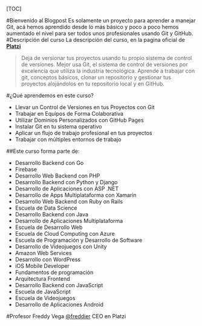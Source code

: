 [TOC]

#Bienvenido al Blogpost
Es solamente un proyecto para aprender a manejar Git, acá hemos aprendido desde lo más básico y poco a poco hemos aumentado el nivel para ser todos unos profesionales usando Git y GitHub. 
#Descripción del curso
La descripción del curso, en la pagina oficial de [**Platzi**](http://www.platzi.com/git "Platzi")
>Deja de versionar tus proyectos usando tu propio sistema de control de versiones. Mejor usa Git, el sistema de control de versiones por excelencia que utiliza la industria tecnológica. Aprende a trabajar con git, conceptos básicos, clonar un repositorio y gestionar tus proyectos alojándolos en tu repositorio local y en GitHub.

#¿Qué aprendemos en este curso?
- Llevar un Control de Versiones en tus Proyectos con Git
- Trabajar en Equipos de Forma Colaborativa
- Utilizar Dominios Personalizados con GitHub Pages
- Instalar Git en tu sistema operativo
- Aplicar un flujo de trabajo profesional en tus proyectos
- Trabajar con múltiples entornos de trabajo

##Este curso forma parte de:
- Desarrollo Backend con Go
- Firebase
- Desarrollo Web Backend con PHP
- Desarrollo Backend con Python y Django
- Desarrollo de Aplicaciones con ASP .NET
- Desarrollo de Apps Multiplataforma con Xamarin
- Desarrollo Web Backend con Ruby on Rails
- Escuela de Data Science
- Desarrollo Backend con Java
- Desarrollo de Aplicaciones Multiplataforma
- Escuela de Desarrollo Web
- Escuela de Cloud Computing con Azure
- Escuela de Programación y Desarrollo de Software
- Desarrollo de Videojuegos con Unity
- Amazon Web Services
- Desarrollo con WordPress
- iOS Mobile Developer
- Fundamentos de programación
- Arquitectura Frontend
- Desarrollo Backend con JavaScript
- Escuela de JavaScript
- Escuela de Videojuegos
- Desarrollo de Aplicaciones Android

#Profesor
Freddy Vega [@freddier](https://twitter.com/freddier "@freddier")
CEO en Platzi
